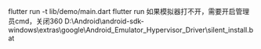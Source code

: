 flutter run -t lib/demo/main.dart
flutter run
如果模拟器打不开，需要开启管理员cmd，关闭360
D:\Android\android-sdk-windows\extras\google\Android_Emulator_Hypervisor_Driver\silent_install.bat
